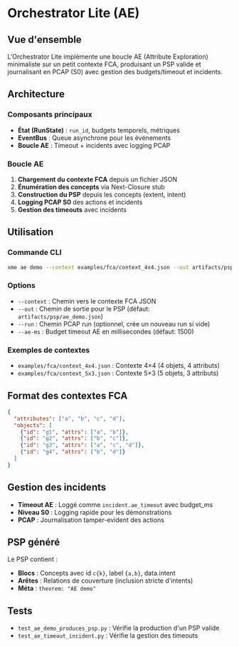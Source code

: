 # Orchestrator Lite (AE)

## Vue d'ensemble

L'Orchestrator Lite implémente une boucle AE (Attribute Exploration) minimaliste sur un petit contexte FCA, produisant un PSP valide et journalisant en PCAP (S0) avec gestion des budgets/timeout et incidents.

## Architecture

### Composants principaux

- **État (RunState)** : `run_id`, budgets temporels, métriques
- **EventBus** : Queue asynchrone pour les événements
- **Boucle AE** : Timeout + incidents avec logging PCAP

### Boucle AE

1. **Chargement du contexte FCA** depuis un fichier JSON
2. **Énumération des concepts** via Next-Closure stub
3. **Construction du PSP** depuis les concepts (extent, intent)
4. **Logging PCAP S0** des actions et incidents
5. **Gestion des timeouts** avec incidents

## Utilisation

### Commande CLI

```bash
xme ae demo --context examples/fca/context_4x4.json --out artifacts/psp/ae_demo.json
```

### Options

- `--context` : Chemin vers le contexte FCA JSON
- `--out` : Chemin de sortie pour le PSP (défaut: `artifacts/psp/ae_demo.json`)
- `--run` : Chemin PCAP run (optionnel, crée un nouveau run si vide)
- `--ae-ms` : Budget timeout AE en millisecondes (défaut: 1500)

### Exemples de contextes

- `examples/fca/context_4x4.json` : Contexte 4×4 (4 objets, 4 attributs)
- `examples/fca/context_5x3.json` : Contexte 5×3 (5 objets, 3 attributs)

## Format des contextes FCA

```json
{
  "attributes": ["a", "b", "c", "d"],
  "objects": [
    {"id": "g1", "attrs": ["a", "b"]},
    {"id": "g2", "attrs": ["b", "c"]},
    {"id": "g3", "attrs": ["a", "c", "d"]},
    {"id": "g4", "attrs": ["b", "d"]}
  ]
}
```

## Gestion des incidents

- **Timeout AE** : Loggé comme `incident.ae_timeout` avec budget_ms
- **Niveau S0** : Logging rapide pour les démonstrations
- **PCAP** : Journalisation tamper-evident des actions

## PSP généré

Le PSP contient :
- **Blocs** : Concepts avec id `c{k}`, label `{a,b}`, data.intent
- **Arêtes** : Relations de couverture (inclusion stricte d'intents)
- **Méta** : `theorem: "AE demo"`

## Tests

- `test_ae_demo_produces_psp.py` : Vérifie la production d'un PSP valide
- `test_ae_timeout_incident.py` : Vérifie la gestion des timeouts
